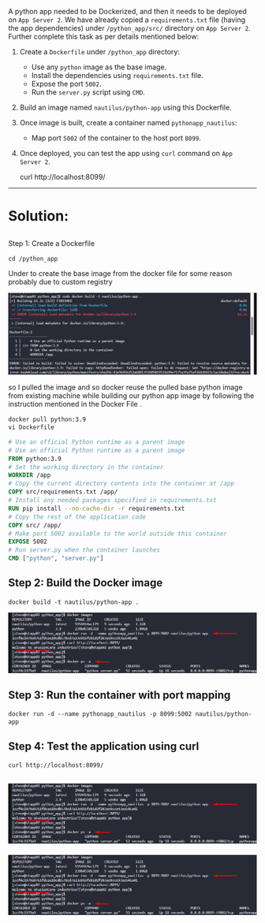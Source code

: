 A python app needed to be Dockerized, and then it needs to be deployed on `App Server 2`. We have already copied a `requirements.txt` file (having the app dependencies) under `/python_app/src/` directory on `App Server 2`. Further complete this task as per details mentioned below:  

1. Create a `Dockerfile` under `/python_app` directory:

    - Use any `python` image as the base image.
    - Install the dependencies using `requirements.txt` file.
    - Expose the port `5002`.
    - Run the `server.py` script using `CMD`.
2. Build an image named `nautilus/python-app` using this Dockerfile.
3. Once image is built, create a container named `pythonapp_nautilus`:

    - Map port `5002` of the container to the host port `8099`.
4. Once deployed, you can test the app using `curl` command on `App Server 2`.

    curl http://localhost:8099/

---

# Solution: 

## 

Step 1: Create a Dockerfile
```
cd /python_app
```

Under to create the base image from the docker file for some reason probably due to custom registry 

![alt text](image-1.png)

so I pulled the image and so docker reuse the pulled base python image from existing machine while building our python app image by following the instruction mentioned in the Docker File .


```
docker pull python:3.9
vi Dockerfile
```
```Dockerfile
# Use an official Python runtime as a parent image
# Use an official Python runtime as a parent image
FROM python:3.9 
# Set the working directory in the container
WORKDIR /app
# Copy the current directory contents into the container at /app
COPY src/requirements.txt /app/
# Install any needed packages specified in requirements.txt
RUN pip install --no-cache-dir -r requirements.txt
# Copy the rest of the application code
COPY src/ /app/
# Make port 5002 available to the world outside this container
EXPOSE 5002
# Run server.py when the container launches
CMD ["python", "server.py"]
```
## Step 2: Build the Docker image
```
docker build -t nautilus/python-app .
```
![alt text](image.png)

## Step 3: Run the container with port mapping
```
docker run -d --name pythonapp_nautilus -p 8099:5002 nautilus/python-app
```
## Step 4: Test the application using curl
```
curl http://localhost:8099/
```
![alt text](image.png)
---
![alt text](image.png)
